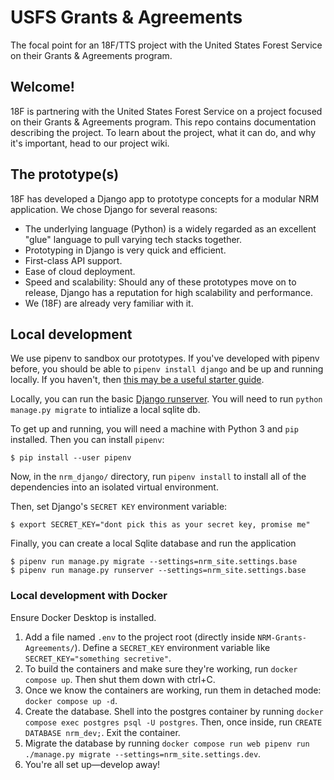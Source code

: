 # USFS Grants & Agreements
The focal point for an 18F/TTS project with the United States Forest Service on their Grants & Agreements program.


## Welcome!
18F is partnering with the United States Forest Service on a project focused on their Grants & Agreements program. This repo contains documentation describing the project. To learn about the project, what it can do, and why it's important, head to our project wiki.

## The prototype(s)
18F has developed a Django app to prototype concepts for a modular NRM application. We chose Django for several reasons:
* The underlying language (Python) is a widely regarded as an excellent "glue" language to pull varying tech stacks together.
* Prototyping in Django is very quick and efficient.
* First-class API support.
* Ease of cloud deployment.
* Speed and scalability: Should any of these prototypes move on to release, Django has a reputation for high scalability and performance.
* We (18F) are already very familiar with it.

## Local development

We use pipenv to sandbox our prototypes. If you've developed with pipenv
before, you should be able to `pipenv install django` and be up and running
locally. If you haven't, then [this may be a useful starter
guide](https://djangoforbeginners.com/initial-setup/).

Locally, you can run the basic [Django
runserver](https://docs.djangoproject.com/en/3.1/ref/django-admin/#runserver).
You will need to run `python manage.py migrate` to intialize a local sqlite
db.

To get up and running, you will need a machine with Python 3 and `pip`
installed. Then you can install `pipenv`:

```
$ pip install --user pipenv
```

Now, in the `nrm_django/` directory, run `pipenv install` to install all of
the dependencies into an isolated virtual environment.

Then, set Django's `SECRET KEY` environment variable:

```
$ export SECRET_KEY="dont pick this as your secret key, promise me"
```

Finally, you can create a local Sqlite database and run the application

```
$ pipenv run manage.py migrate --settings=nrm_site.settings.base
$ pipenv run manage.py runserver --settings=nrm_site.settings.base
```

### Local development with Docker

Ensure Docker Desktop is installed.

1. Add a file named `.env` to the project root (directly inside `NRM-Grants-Agreements/`). Define a `SECRET_KEY` environment variable like `SECRET_KEY="something secretive"`.
1. To build the containers and make sure they're working, run `docker compose up`. Then shut them down with ctrl+C.
1. Once we know the containers are working, run them in detached mode: `docker compose up -d`.
1. Create the database. Shell into the postgres container by running `docker compose exec postgres psql -U postgres`. Then, once inside, run `CREATE DATABASE nrm_dev;`. Exit the container.
1. Migrate the database by running `docker compose run web pipenv run ./manage.py migrate --settings=nrm_site.settings.dev`.
1. You're all set up—develop away!
